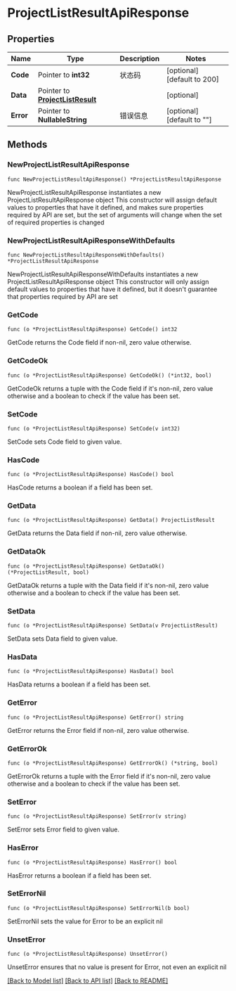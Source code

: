 # ProjectListResultApiResponse

## Properties

Name | Type | Description | Notes
------------ | ------------- | ------------- | -------------
**Code** | Pointer to **int32** | 状态码 | [optional] [default to 200]
**Data** | Pointer to [**ProjectListResult**](ProjectListResult.md) |  | [optional] 
**Error** | Pointer to **NullableString** | 错误信息 | [optional] [default to ""]

## Methods

### NewProjectListResultApiResponse

`func NewProjectListResultApiResponse() *ProjectListResultApiResponse`

NewProjectListResultApiResponse instantiates a new ProjectListResultApiResponse object
This constructor will assign default values to properties that have it defined,
and makes sure properties required by API are set, but the set of arguments
will change when the set of required properties is changed

### NewProjectListResultApiResponseWithDefaults

`func NewProjectListResultApiResponseWithDefaults() *ProjectListResultApiResponse`

NewProjectListResultApiResponseWithDefaults instantiates a new ProjectListResultApiResponse object
This constructor will only assign default values to properties that have it defined,
but it doesn't guarantee that properties required by API are set

### GetCode

`func (o *ProjectListResultApiResponse) GetCode() int32`

GetCode returns the Code field if non-nil, zero value otherwise.

### GetCodeOk

`func (o *ProjectListResultApiResponse) GetCodeOk() (*int32, bool)`

GetCodeOk returns a tuple with the Code field if it's non-nil, zero value otherwise
and a boolean to check if the value has been set.

### SetCode

`func (o *ProjectListResultApiResponse) SetCode(v int32)`

SetCode sets Code field to given value.

### HasCode

`func (o *ProjectListResultApiResponse) HasCode() bool`

HasCode returns a boolean if a field has been set.

### GetData

`func (o *ProjectListResultApiResponse) GetData() ProjectListResult`

GetData returns the Data field if non-nil, zero value otherwise.

### GetDataOk

`func (o *ProjectListResultApiResponse) GetDataOk() (*ProjectListResult, bool)`

GetDataOk returns a tuple with the Data field if it's non-nil, zero value otherwise
and a boolean to check if the value has been set.

### SetData

`func (o *ProjectListResultApiResponse) SetData(v ProjectListResult)`

SetData sets Data field to given value.

### HasData

`func (o *ProjectListResultApiResponse) HasData() bool`

HasData returns a boolean if a field has been set.

### GetError

`func (o *ProjectListResultApiResponse) GetError() string`

GetError returns the Error field if non-nil, zero value otherwise.

### GetErrorOk

`func (o *ProjectListResultApiResponse) GetErrorOk() (*string, bool)`

GetErrorOk returns a tuple with the Error field if it's non-nil, zero value otherwise
and a boolean to check if the value has been set.

### SetError

`func (o *ProjectListResultApiResponse) SetError(v string)`

SetError sets Error field to given value.

### HasError

`func (o *ProjectListResultApiResponse) HasError() bool`

HasError returns a boolean if a field has been set.

### SetErrorNil

`func (o *ProjectListResultApiResponse) SetErrorNil(b bool)`

 SetErrorNil sets the value for Error to be an explicit nil

### UnsetError
`func (o *ProjectListResultApiResponse) UnsetError()`

UnsetError ensures that no value is present for Error, not even an explicit nil

[[Back to Model list]](../README.md#documentation-for-models) [[Back to API list]](../README.md#documentation-for-api-endpoints) [[Back to README]](../README.md)


